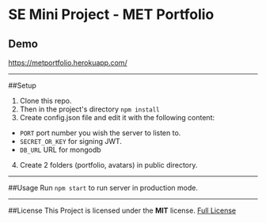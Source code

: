# SE Mini Project - MET Portfolio
## Demo
https://metportfolio.herokuapp.com/

---
##Setup
1. Clone this repo.
2. Then in the project's directory `npm install`
3. Create config.json file and edit it with the following content:
  * `PORT` port number you wish the server to listen to.
  * `SECRET_OR_KEY` for signing JWT.
  * `DB_URL` URL for mongodb
4. Create 2 folders (portfolio, avatars) in public directory.

---
##Usage
Run `npm start` to run server in production mode.

---
##License
This Project is licensed under the **MIT** license.
[Full License](https://github.com/TheRealImaginary/se-miniproject/blob/master/LICENSE)